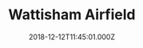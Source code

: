---
date: 2018-12-12T11:45:01.000Z
title: Wattisham Airfield
latitude: 52.119584073721164
longitude: 0.9543195502819521
category: checkin
---